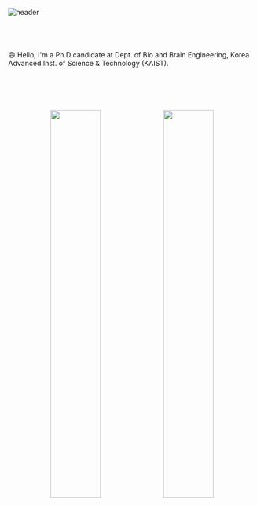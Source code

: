 ![header](https://capsule-render.vercel.app/api?type=transparent&color=black&height=300&section=header&text=Jeongsol%20Kim&desc=@KAIST&descAlign=71&descAlignY=63&fontSize=70)

#
<br />

😄 Hello, I'm a Ph.D candidate at Dept. of Bio and Brain Engineering, Korea Advanced Inst. of Science & Technology (KAIST).

<br />

#
<br />
<div align=center>
<a>
<img align="center" src="https://github-readme-stats.vercel.app/api/top-langs/?username=jeongsol-kim&layout=compact&theme=dracula" width="45%">
<img align="center" src="https://github-readme-stats.vercel.app/api?username=jeongsol-kim&show_icons=true&theme=dracula" width="45%">
</a>
</div>
